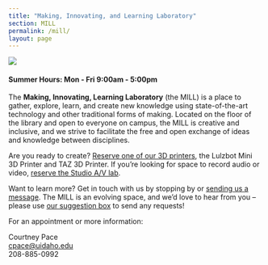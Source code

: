 ```yaml
---
title: "Making, Innovating, and Learning Laboratory"
section: MILL
permalink: /mill/
layout: page
---
```


<img src="{{ 'technology-computer-chips-gigabyte-2.jpg' | prepend: '/media/mill/' | prepend: site.liburl }}" class="img-fluid rounded">

<div class="alert alert-primary text-center" role="alert">
<h4 class="alert-heading mb-0"><span class="fas fa-clock"></span> Summer Hours: Mon - Fri 9:00am - 5:00pm</h4>
</div>

The **Making, Innovating, Learning Laboratory** (the MILL) is a place to gather, explore, learn, and create new knowledge using state-of-the-art technology and other traditional forms of making. 
Located on the floor of the library and open to everyone on campus, the MILL is creative and inclusive, and we strive to facilitate the free and open exchange of ideas and knowledge between disciplines.

Are you ready to create? [Reserve one of our 3D printers](https://libcal.uidaho.edu/reserve/3dprinters), the Lulzbot Mini 3D Printer and TAZ 3D Printer. If you’re looking for space to record audio or video, [reserve the Studio A/V lab](https://libcal.uidaho.edu/reserve/AV).

Want to learn more? Get in touch with us by stopping by or <a href="mailto:khenrich@uidaho.edu">sending us a message</a>. The MILL is an evolving space, and we’d love to hear from you – please use [our suggestion box](https://uidaho.co1.qualtrics.com/SE/?SID=SV_eJxEYnCmi9c5W2p) to send any requests!

<div class="row justify-content-center mb-3">
    <div class="col-md-6">
        <div class="card">
            <div class="card-body text-center">
                <p class="card-text">For an appointment or more
information:</p>
                <p class="card-text">Courtney Pace<br>
                <a href="mailto:cpace@uidaho.edu">cpace@uidaho.edu</a><br>
                208-885-0992</p>
            </div>
        </div>
    </div>
</div>
